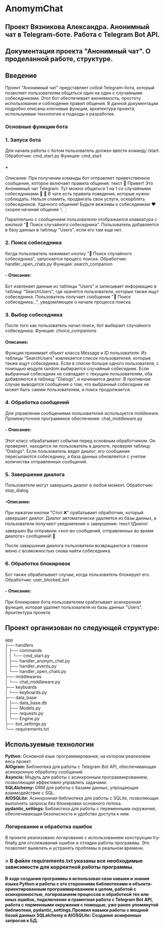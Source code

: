 # AnomymChat
## Проект Вязникова Александра. Анонимный чат в Telegram-боте. Работа с Telegram Bot API.
## Документация проекта "Анонимный чат". О проделанной работе, структуре.

## Введение
Проект "Анонимный чат" представляет собой Telegram-бота, который позволяет пользователям общаться один на один с случайными собеседниками. Этот бот обеспечивает анонимность, простоту использования и соблюдение правил общения. В данной документации подробно описаны ключевые функции, архитектура проекта, используемые технологии и подходы к разработке.
### Основные функции бота
### 1. Запуск бота
Для начала работы с ботом пользователь должен ввести команду /start.
Обработчик: cmd_start.py
Функция: cmd_start
#### +
Описание:
При получении команды бот отправляет приветственное сообщение, которое включает правила общения:
текст
👋 Привет! Это Анонимный чат Telegram.
Тут можно общаться 1 на 1 со случайными собеседниками 💬
📖 В чате есть правила поведения, которые нужно соблюдать.
Нельзя спамить, продвигать свои услуги, оскорблять собеседников.
Удачного общения! Будьте вежливы к собеседникам ❤️
скорее начинай общение 👇🏻

Параллельно с сообщением пользователю отображается клавиатура с кнопкой "🚀 Поиск случайного собеседника".
Пользователь добавляется в базу данных в таблицу "Users", если его там еще нет.
### 2. Поиск собеседника
Когда пользователь нажимает кнопку "🚀 Поиск случайного собеседника", запускается процесс поиска.
Обработчик: handler_open_chats.py
Функция: search_companion
#### - Описание:
Бот извлекает данные из таблицы "Users" и записывает информацию в таблицу "SearchUsers", где хранятся пользователи, которые также ищут собеседника.
Пользователь получает сообщение "🔎 Поиск собеседника...", уведомляющее о начале процесса поиска.
### 3. Выбор собеседника
После того как пользователь начал поиск, бот выбирает случайного собеседника.
Функция: choice_companions
#### Описание:
Функция принимает объект класса Message и ID пользователя.
Из таблицы "SearchUsers" извлекается список пользователей, которые также ищут собеседника.
Если в списке больше одного пользователя, с помощью модуля random выбирается случайный собеседник.
Если выбранный собеседник не совпадает с текущим пользователем, оба добавляются в таблицу "Dialogs", и начинается диалог.
В противном случае выводится сообщение о том, что выбранный собеседник не может быть самим пользователем, и поиск продолжается.
### 4. Обработка сообщений
Для управления сообщениями пользователей используется middleware.
Промежуточное программное обеспечение: chat_middleware.py
#### - Описание:
Этот класс обрабатывает события перед основным обработчиком.
Он проверяет, находится ли пользователь в диалоге, проверяя таблицу "Dialogs".
Если пользователь ведет диалог, его сообщения пересылаются собеседнику, а база данных обновляется с учетом количества отправленных сообщений.
### 5. Завершение диалога
Пользователи могут завершить диалог в любой момент.
Обработчик: stop_dialog
#### -Описание:
При нажатии кнопки "Стоп ❌" срабатывает обработчик, который завершает диалог.
Диалог автоматически удаляется из базы данных, а пользователи получают уведомление о завершении:
текст
❗️Диалог завершен
Вы отправили <кол-во сообщений, отправленных во время диалога> сообщений! 💬

После завершения диалога пользователи возвращаются в главное меню с возможностью снова найти собеседника.
### 6. Обработка блокировок
Бот также обрабатывает случаи, когда пользователь блокирует его.
Обработчик: user_blocked_bot
#### - Описание:
При блокировке бота пользователем срабатывает асинхронная функция, которая удаляет пользователя из базы данных "Users".
Архитектура проекта
## Проект организован по следующей структуре:

app  
├── handlers  
│   ├── commands  
│   │   └── cmd_start.py  
│   ├── handler_anonym_chat.py  
│   ├── handler_events.py  
│   └── handler_open_chats.py  
├── middlewares  
│   └── chat_middleware.py  
├── keyboards  
│   └── keyboards.py  
├── data_base  
│   ├── data_base.db  
│   ├── Models.py  
│   ├── requests.py  
│   └── Engine.py  
├── bot_settings.py  
└── requirements.txt  

## Используемые технологии
__Python:__ Основной язык программирования, на котором реализован весь проект.  
__AIOgram:__ Библиотека для работы с Telegram Bot API, обеспечивающая асинхронную обработку сообщений.  
__Asyncio:__ Модуль для работы с асинхронным программированием, позволяющий эффективно управлять задачами.  
__SQLAlchemy:__ ORM для работы с базами данных, упрощающая взаимодействие с SQL.  
__AIOSQLite:__ Асинхронная библиотека для работы с SQLite, позволяющая выполнять запросы без блокировки основного потока.  
__pydantic_settings:__ Библиотека для работы с переменными окружения, обеспечивающая безопасность и удобство доступа к ним.  
### Логирование и обработка ошибок
В проекте реализовано логирование с использованием конструкции try-finally для отслеживания ошибок и отладки работы программы. Это позволяет выявлять и устранять проблемы в реальном времени.

### > В файле requirements.txt указаны все необходимые зависимости для корректной работы программы.

#### В ходе создания программы я использовал свои навыки и знания языка Python и работы с его сторонними библиотеками и объекта-ориентированным программированием в целом, работой с асинхронностью, логированием процессов и обработкой тех или иных ошибок, подключение и грамотная работа с Telegram Bot API, работа с перменными окружения с помощью, уже ранее упомянутой библиотеки, pydantic_settings.Проявил навыки работы с мощной базой данных SQLalchemy и AIOSQLite: Создание асинронных запросов к БД.
